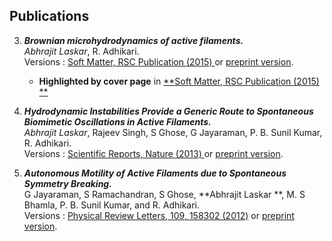 ## Publications 

3. **_Brownian microhydrodynamics of active filaments._**   
	_Abhrajit Laskar_, R. Adhikari.  
	Versions : [Soft Matter, RSC Publication (2015) ](http://pubs.rsc.org/en/content/articlelanding/2015/sm/c5sm02021b#!divAbstract) or [preprint version](http://arxiv.org/abs/1508.02376).     
	* __Highlighted by cover page__ in [**Soft Matter, RSC Publication (2015) **](http://pubs.rsc.org/en/content/articlelanding/2015/sm/c5sm90204e)


2. **_Hydrodynamic Instabilities Provide a Generic Route to Spontaneous Biomimetic Oscillations in Active Filaments._**   
	_Abhrajit Laskar_, Rajeev Singh, S Ghose, G Jayaraman, P. B. Sunil Kumar, R. Adhikari.  
	Versions : [Scientific Reports, Nature (2013) ](http://www.nature.com/srep/2013/130611/srep01964/full/srep01964.html) or [preprint version](http://arxiv.org/pdf/1211.5368v2.pdf).
	
1. **_Autonomous Motility of Active Filaments due to Spontaneous Symmetry Breaking._**   
	 G Jayaraman, S Ramachandran, S Ghose, **Abhrajit Laskar **, M. S Bhamla, P. B. Sunil Kumar, and R. Adhikari.   
	 Versions : [Physical Review Letters, 109, 158302 (2012)](http://prl.aps.org/abstract/PRL/v109/i15/e158302) or [preprint version](http://arxiv.org/pdf/1204.1416v4.pdf).

